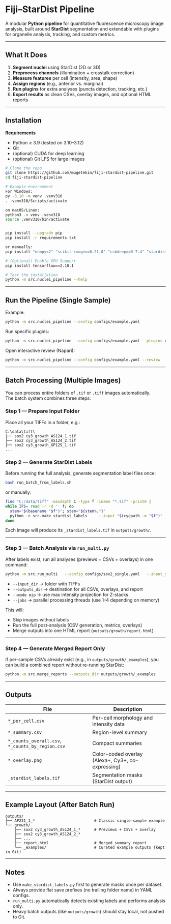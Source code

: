 # Fiji–StarDist Pipeline

A modular **Python pipeline** for quantitative fluorescence microscopy image analysis, built around **StarDist** segmentation and extendable with plugins for organelle analysis, tracking, and custom metrics.

---

## What It Does
1. **Segment nuclei** using StarDist (2D or 3D)
2. **Preprocess channels** (illumination + crosstalk correction)
3. **Measure features** per cell (intensity, area, shape)
4. **Assign regions** (e.g., anterior vs. marginal)
5. **Run plugins** for extra analyses (puncta detection, tracking, etc.)
6. **Export results** as clean CSVs, overlay images, and optional HTML reports

---

## Installation

**Requirements**
- Python ≥ 3.9 (tested on 3.10–3.12)
- Git
- (optional) CUDA for deep learning
- (optional) Git LFS for large images

```bash
# Clone the repo
git clone https://github.com/mugetekin/fiji-stardist-pipeline.git
cd fiji-stardist-pipeline

# Example environment
For Windows:
py -3.10 -m venv .venv310
. .venv310/Scripts/activate

on macOS/Linux:
python3 -m venv .venv310
source .venv310/bin/activate


pip install --upgrade pip
pip install -r requirements.txt

or manually:
pip install "numpy<2" "scikit-image==0.21.0" "csbdeep==0.7.4" "stardist==0.8.5"             tensorflow-cpu==2.10.1 tifffile matplotlib pyyaml pandas

# (Optional) Enable GPU Support
pip install tensorflow==2.10.1

# Test the installation
python -m src.nuclei_pipeline --help

```

---

## Run the Pipeline (Single Sample)

Example:
```bash
python -m src.nuclei_pipeline --config configs/example.yaml
```

Run specific plugins:
```bash
python -m src.nuclei_pipeline --config configs/example.yaml --plugins organelle_puncta timeseries_tracking
```

Open interactive review (Napari):
```bash
python -m src.nuclei_pipeline --config configs/example.yaml --review
```

---

## Batch Processing (Multiple Images)

You can process entire folders of `.tif` or `.tiff` images automatically.  
The batch system combines three steps:

### **Step 1 — Prepare Input Folder**
Place all your TIFFs in a folder, e.g.:
```
C:\data\tiff\
├── sox2 cy3_growth_AS124_1.tif
├── sox2 cy3_growth_AS124_2.tif
├── sox2 cy3_growth_GP125_1.tif
...
```

### **Step 2 — Generate StarDist Labels**

Before running the full analysis, generate segmentation label files once:

```bash
bash run_batch_from_labels.sh
```

or manually:

```bash
find "C:/data/tiff" -maxdepth 1 -type f -iname "*.tif" -print0 |
while IFS= read -r -d '' f; do
  stem="$(basename "$f")"; stem="${stem%.*}"
  python -m src.make_stardist_labels     --input "$(cygpath -m "$f")"     --output "C:/projects/fiji-stardist-pipeline/outputs/growth/${stem}_stardist_labels.tif"     --channel 0 --mode mip --prob_thresh 0.58 --nms_thresh 0.30
done
```

Each image will produce its `_stardist_labels.tif` in `outputs/growth/`.

---

### **Step 3 — Batch Analysis via `run_multi.py`**

After labels exist, run all analyses (previews + CSVs + overlays) in one command:

```bash
python -m src.run_multi   --config configs/sox2_single.yaml   --input_dir "C:/data/tiff"   --outputs_dir "C:/projects/fiji-stardist-pipeline/outputs/growth"   --mode mip   --jobs 1
```

- `--input_dir` → folder with TIFFs  
- `--outputs_dir` → destination for all CSVs, overlays, and report  
- `--mode mip` → use max intensity projection for Z-stacks  
- `--jobs` → parallel processing threads (use 1–4 depending on memory)

This will:
- Skip images without labels  
- Run the full post-analysis (CSV generation, metrics, overlays)  
- Merge outputs into one HTML report (`outputs/growth/report.html`)

---

### **Step 4 — Generate Merged Report Only**

If per-sample CSVs already exist (e.g., in `outputs/growth/_examples`), you can build a combined report without re-running StarDist:

```bash
python -m src.merge_reports --outputs_dir outputs/growth/_examples
```

---

## Outputs

| File | Description |
|------|--------------|
| `*_per_cell.csv` | Per-cell morphology and intensity data |
| `*_summary.csv` | Region-level summary |
| `*_counts_overall.csv`, `*_counts_by_region.csv` | Compact summaries |
| `*_overlay.png` | Color-coded overlay (Alexa+, Cy3+, co-expressing) |
| `_stardist_labels.tif` | Segmentation masks (StarDist output) |

---

## Example Layout (After Batch Run)

```
outputs/
├── AP231_1_*                          # Classic single-sample example
└── growth/
    ├── sox2 cy3_growth_AS124_1_*      # Previews + CSVs + overlay
    ├── sox2 cy3_growth_AS124_2_*
    ├── ...
    ├── report.html                    # Merged summary report
    └── _examples/                     # Curated example outputs (kept in Git)
```

---

## Notes 
- Use `make_stardist_labels.py` first to generate masks once per dataset.  
- Always provide flat save prefixes (no trailing folder name) in YAML configs.  
- `run_multi.py` automatically detects existing labels and performs analysis only.  
- Heavy batch outputs (like `outputs/growth`) should stay local, not pushed to Git.
